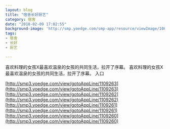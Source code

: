 ```yaml
---
layout: blog
title: "宿舍长好厨艺"
category: 宿舍
date: "2018-02-09 17:02:55"
background-image: 'http://smp.yoedge.com/smp-app/resource/viewImage/1002745appline.png'
tags:
- 宿舍
- 长好
- 厨艺

---
```

喜欢料理的女孩X最喜欢温泉的女孩的共同生活，拉开了序幕。
喜欢料理的女孩X最喜欢温泉的女孩的共同生活，拉开了序幕。
入口

[http://smp3.yoedge.com/view/gotoAppLine/1109263](http://smp3.yoedge.com/view/gotoAppLine/1109263)
[http://smp3.yoedge.com/view/gotoAppLine/1109262](http://smp3.yoedge.com/view/gotoAppLine/1109262)
[http://smp3.yoedge.com/view/gotoAppLine/1109261](http://smp3.yoedge.com/view/gotoAppLine/1109261)
[http://smp3.yoedge.com/view/gotoAppLine/1109260](http://smp3.yoedge.com/view/gotoAppLine/1109260)

        
